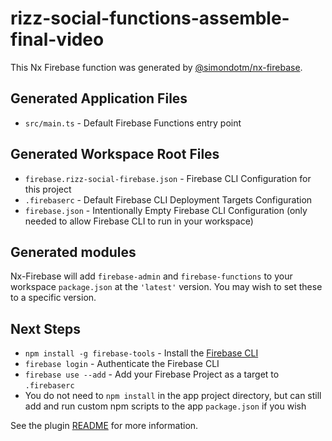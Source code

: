 # rizz-social-functions-assemble-final-video

This Nx Firebase function was generated by [@simondotm/nx-firebase](https://github.com/simondotm/nx-firebase).

## Generated Application Files

- `src/main.ts` - Default Firebase Functions entry point

## Generated Workspace Root Files

- `firebase.rizz-social-firebase.json` - Firebase CLI Configuration for this project
- `.firebaserc` - Default Firebase CLI Deployment Targets Configuration
- `firebase.json` - Intentionally Empty Firebase CLI Configuration (only needed to allow Firebase CLI to run in your workspace)

## Generated modules

Nx-Firebase will add `firebase-admin` and `firebase-functions` to your workspace `package.json` at the `'latest'` version. You may wish to set these to a specific version.

## Next Steps

- `npm install -g firebase-tools` - Install the [Firebase CLI](https://firebase.google.com/docs/cli)
- `firebase login` - Authenticate the Firebase CLI
- `firebase use --add` - Add your Firebase Project as a target to `.firebaserc`
- You do not need to `npm install` in the app project directory, but can still add and run custom npm scripts to the app `package.json` if you wish

See the plugin [README](https://github.com/simondotm/nx-firebase/blob/main/README.md) for more information.
